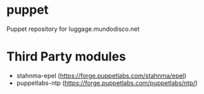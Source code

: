 # puppet
Puppet repository for luggage.mundodisco.net

# Third Party modules
* stahnma-epel (https://forge.puppetlabs.com/stahnma/epel)
* puppetlabs-ntp (https://forge.puppetlabs.com/puppetlabs/ntp/)
